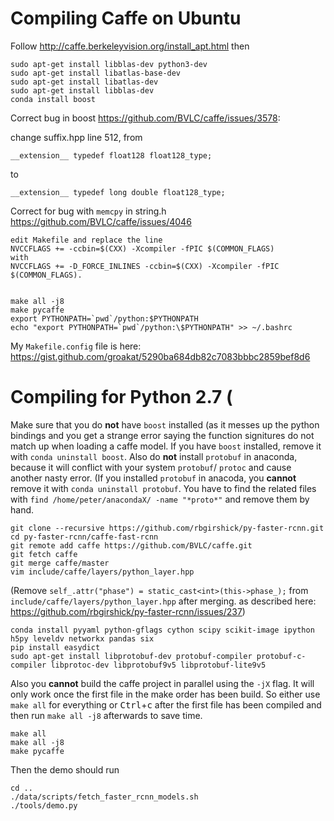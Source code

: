 # Compiling Caffe on Ubuntu

Follow http://caffe.berkeleyvision.org/install_apt.html then

    sudo apt-get install libblas-dev python3-dev
    sudo apt-get install libatlas-base-dev
    sudo apt-get install libatlas-dev
    sudo apt-get install libblas-dev
    conda install boost
    
Correct bug in boost https://github.com/BVLC/caffe/issues/3578:

change suffix.hpp line 512, from 

    __extension__ typedef float128 float128_type; 
to

    __extension__ typedef long double float128_type;
    
Correct for bug with `memcpy` in string.h https://github.com/BVLC/caffe/issues/4046

    edit Makefile and replace the line
    NVCCFLAGS += -ccbin=$(CXX) -Xcompiler -fPIC $(COMMON_FLAGS)
    with
    NVCCFLAGS += -D_FORCE_INLINES -ccbin=$(CXX) -Xcompiler -fPIC $(COMMON_FLAGS).
    
    
    make all -j8
    make pycaffe
    export PYTHONPATH=`pwd`/python:$PYTHONPATH
    echo "export PYTHONPATH=`pwd`/python:\$PYTHONPATH" >> ~/.bashrc
    
    
My `Makefile.config` file is here: https://gist.github.com/groakat/5290ba684db82c7083bbbc2859bef8d6


# Compiling for Python 2.7 (

Make sure that you do **not** have `boost` installed (as it messes up the python bindings and you get a strange error saying the function signitures do not match up when loading a caffe model. If you have `boost` installed, remove it with `conda uninstall boost`. Also do **not** install `protobuf` in anaconda, because it will conflict with your system `protobuf`/ `protoc` and cause another nasty error. (If you installed `protobuf` in anacoda, you **cannot** remove it with `conda uninstall protobuf`. You have to find the related files with `find /home/peter/anacondaX/ -name "*proto*"` and remove them by hand. 


    git clone --recursive https://github.com/rbgirshick/py-faster-rcnn.git
    cd py-faster-rcnn/caffe-fast-rcnn
    git remote add caffe https://github.com/BVLC/caffe.git
    git fetch caffe
    git merge caffe/master
    vim include/caffe/layers/python_layer.hpp
    
(Remove `self_.attr("phase") = static_cast<int>(this->phase_);` from `include/caffe/layers/python_layer.hpp` after merging. as described here: https://github.com/rbgirshick/py-faster-rcnn/issues/237)

    conda install pyyaml python-gflags cython scipy scikit-image ipython h5py leveldv networkx pandas six
    pip install easydict
    sudo apt-get install libprotobuf-dev protobuf-compiler protobuf-c-compiler libprotoc-dev libprotobuf9v5 libprotobuf-lite9v5
    
    
Also you **cannot** build the caffe project in parallel using the `-jX` flag. It will only work once the first file in the make order has been build. So either use `make all` for everything or <kbd>Ctrl</kbd>+<kbd>c</kbd> after the first file has been compiled and then run `make all -j8` afterwards to save time.

    make all
    make all -j8
    make pycaffe
    
Then the demo should run

    cd ..
    ./data/scripts/fetch_faster_rcnn_models.sh
    ./tools/demo.py
